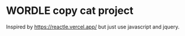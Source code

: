 # WORDLE copy cat project

Inspired by https://reactle.vercel.app/
but just use javascript and jquery.
